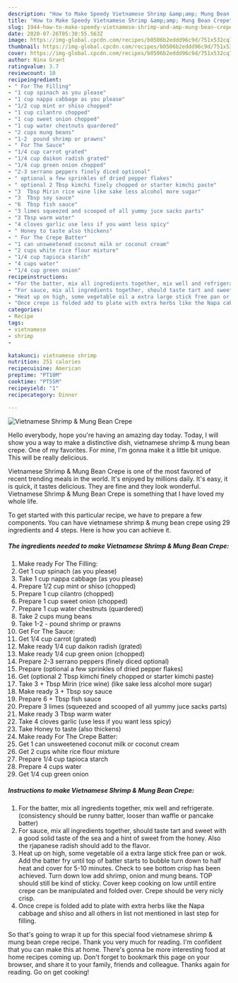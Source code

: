 ```yaml
---
description: "How to Make Speedy Vietnamese Shrimp &amp;amp; Mung Bean Crepe"
title: "How to Make Speedy Vietnamese Shrimp &amp;amp; Mung Bean Crepe"
slug: 1944-how-to-make-speedy-vietnamese-shrimp-and-amp-mung-bean-crepe
date: 2020-07-26T05:30:55.563Z
image: https://img-global.cpcdn.com/recipes/b0506b2eddd96c9d/751x532cq70/vietnamese-shrimp-mung-bean-crepe-recipe-main-photo.jpg
thumbnail: https://img-global.cpcdn.com/recipes/b0506b2eddd96c9d/751x532cq70/vietnamese-shrimp-mung-bean-crepe-recipe-main-photo.jpg
cover: https://img-global.cpcdn.com/recipes/b0506b2eddd96c9d/751x532cq70/vietnamese-shrimp-mung-bean-crepe-recipe-main-photo.jpg
author: Nina Grant
ratingvalue: 3.7
reviewcount: 10
recipeingredient:
- " For The Filling"
- "1 cup spinach as you please"
- "1 cup nappa cabbage as you please"
- "1/2 cup mint or shiso chopped"
- "1 cup cilantro chopped"
- "1 cup sweet onion chopped"
- "1 cup water chestnuts quardered"
- "2 cups mung beans"
- "1-2  pound shrimp or prawns"
- " For The Sauce"
- "1/4 cup carrot grated"
- "1/4 cup daikon radish grated"
- "1/4 cup green onion chopped"
- "2-3 serrano peppers finely diced optional"
- " optional a few sprinkles of dried pepper flakes"
- " optional 2 Tbsp kimchi finely chopped or starter kimchi paste"
- "3  Tbsp Mirin rice wine like sake less alcohol more sugar"
- "3  Tbsp soy sauce"
- "6  Tbsp fish sauce"
- "3 limes squeezed and scooped of all yummy juce sacks parts"
- "3 Tbsp warm water"
- "4 cloves garlic use less if you want less spicy"
- " Honey to taste also thickens"
- " For The Crepe Batter"
- "1 can unsweetened coconut milk or coconut cream"
- "2 cups white rice flour mixture"
- "1/4 cup tapioca starch"
- "4 cups water"
- "1/4 cup green onion"
recipeinstructions:
- "For the batter, mix all ingredients together, mix well and refrigerate. (consistency should be runny batter, looser than waffle or pancake batter)"
- "For sauce, mix all ingredients together, should taste tart and sweet with a good solid taste of the sea and a hint of sweet from the honey. Also the rjapanese radish should add to the flavor."
- "Heat up on high, some vegetable oil a extra large stick free pan or wok. Add the batter fry until top of batter starts to bubble turn down to half heat and cover for 5-10 minutes. Check to see bottom crisp has been achieved. Turn down low add shrimp, onion and mung beans. TOP should still be kind of sticky. Cover keep cooking on low untill entire crepe can be manipulated and folded over. Crepe should be very nicly crisp."
- "Once crepe is folded add to plate with extra herbs like the Napa cabbage and shiso and all others in list not mentioned in last step for filling."
categories:
- Recipe
tags:
- vietnamese
- shrimp
- 

katakunci: vietnamese shrimp  
nutrition: 251 calories
recipecuisine: American
preptime: "PT10M"
cooktime: "PT55M"
recipeyield: "1"
recipecategory: Dinner

---
```



![Vietnamese Shrimp &amp; Mung Bean Crepe](https://img-global.cpcdn.com/recipes/b0506b2eddd96c9d/751x532cq70/vietnamese-shrimp-mung-bean-crepe-recipe-main-photo.jpg)

Hello everybody, hope you're having an amazing day today. Today, I will show you a way to make a distinctive dish, vietnamese shrimp &amp; mung bean crepe. One of my favorites. For mine, I'm gonna make it a little bit unique. This will be really delicious.



Vietnamese Shrimp &amp; Mung Bean Crepe is one of the most favored of recent trending meals in the world. It's enjoyed by millions daily. It's easy, it is quick, it tastes delicious. They are fine and they look wonderful. Vietnamese Shrimp &amp; Mung Bean Crepe is something that I have loved my whole life.


To get started with this particular recipe, we have to prepare a few components. You can have vietnamese shrimp &amp; mung bean crepe using 29 ingredients and 4 steps. Here is how you can achieve it.

<!--inarticleads1-->

##### The ingredients needed to make Vietnamese Shrimp &amp; Mung Bean Crepe:

1. Make ready  For The Filling:
1. Get 1 cup spinach (as you please)
1. Take 1 cup nappa cabbage (as you please)
1. Prepare 1/2 cup mint or shiso (chopped)
1. Prepare 1 cup cilantro (chopped)
1. Prepare 1 cup sweet onion (chopped)
1. Prepare 1 cup water chestnuts (quardered)
1. Take 2 cups mung beans
1. Take 1-2 - pound shrimp or prawns
1. Get  For The Sauce:
1. Get 1/4 cup carrot (grated)
1. Make ready 1/4 cup daikon radish (grated)
1. Make ready 1/4 cup green onion (chopped)
1. Prepare 2-3 serrano peppers (finely diced optional)
1. Prepare  (optional a few sprinkles of dried pepper flakes)
1. Get  (optional 2 Tbsp kimchi finely chopped or starter kimchi paste)
1. Take 3 + Tbsp Mirin (rice wine) (like sake less alcohol more sugar)
1. Make ready 3 + Tbsp soy sauce
1. Prepare 6 + Tbsp fish sauce
1. Prepare 3 limes (squeezed and scooped of all yummy juce sacks parts)
1. Make ready 3 Tbsp warm water
1. Take 4 cloves garlic (use less if you want less spicy)
1. Take  Honey to taste (also thickens)
1. Make ready  For The Crepe Batter:
1. Get 1 can unsweetened coconut milk or coconut cream
1. Get 2 cups white rice flour mixture
1. Prepare 1/4 cup tapioca starch
1. Prepare 4 cups water
1. Get 1/4 cup green onion




<!--inarticleads2-->

##### Instructions to make Vietnamese Shrimp &amp; Mung Bean Crepe:

1. For the batter, mix all ingredients together, mix well and refrigerate. (consistency should be runny batter, looser than waffle or pancake batter)
1. For sauce, mix all ingredients together, should taste tart and sweet with a good solid taste of the sea and a hint of sweet from the honey. Also the rjapanese radish should add to the flavor.
1. Heat up on high, some vegetable oil a extra large stick free pan or wok. Add the batter fry until top of batter starts to bubble turn down to half heat and cover for 5-10 minutes. Check to see bottom crisp has been achieved. Turn down low add shrimp, onion and mung beans. TOP should still be kind of sticky. Cover keep cooking on low untill entire crepe can be manipulated and folded over. Crepe should be very nicly crisp.
1. Once crepe is folded add to plate with extra herbs like the Napa cabbage and shiso and all others in list not mentioned in last step for filling.




So that's going to wrap it up for this special food vietnamese shrimp &amp; mung bean crepe recipe. Thank you very much for reading. I'm confident that you can make this at home. There's gonna be more interesting food at home recipes coming up. Don't forget to bookmark this page on your browser, and share it to your family, friends and colleague. Thanks again for reading. Go on get cooking!
